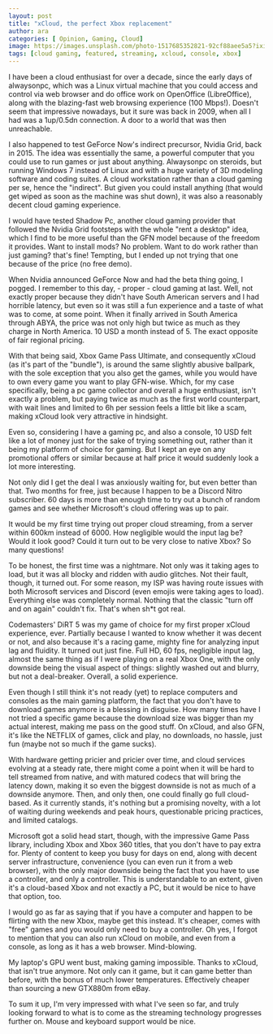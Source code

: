 ```yaml
---
layout: post
title: "xCloud, the perfect Xbox replacement"
author: ara
categories: [ Opinion, Gaming, Cloud]
image: https://images.unsplash.com/photo-1517685352821-92cf88aee5a5?ixid=MnwxMjA3fDB8MHxwaG90by1wYWdlfHx8fGVufDB8fHx8&ixlib=rb-1.2.1&auto=format&fit=crop&w=1074&q=80
tags: [cloud gaming, featured, streaming, xcloud, console, xbox]
---
```

I have been a cloud enthusiast for over a decade, since the early days of alwaysonpc, which was a Linux virtual machine that you could access and control via web browser and do office work on OpenOffice (LibreOffice), along with the blazing-fast web browsing experience (100 Mbps!). Doesn't seem that impressive nowadays, but it sure was back in 2009, when all I had was a 1up/0.5dn connection. A door to a world that was then unreachable.

I also happened to test GeForce Now's indirect precursor, Nvidia Grid, back in 2015. The idea was essentially the same, a powerful computer that you could use to run games or just about anything. Alwaysonpc on steroids, but running Windows 7 instead of Linux and with a huge variety of 3D modeling software and coding suites. A cloud workstation rather than a cloud gaming per se, hence the "indirect". But given you could install anything (that would get wiped as soon as the machine was shut down), it was also a reasonably decent cloud gaming experience.

I would have tested Shadow Pc, another cloud gaming provider that followed the Nvidia Grid footsteps with the whole "rent a desktop" idea, which I find to be more useful than the GFN model because of the freedom it provides. Want to install mods? No problem. Want to do work rather than just gaming? that's fine! Tempting, but I ended up not trying that one because of the price (no free demo).

When Nvidia announced GeForce Now and had the beta thing going, I pogged. I remember to this day, - proper - cloud gaming at last. Well, not exactly proper because they didn't have South American servers and I had horrible latency, but even so it was still a fun experience and a taste of what was to come, at some point. When it finally arrived in South America through ABYA, the price was not only high but twice as much as they charge in North America. 10 USD a month instead of 5. The exact opposite of fair regional pricing.

With that being said, Xbox Game Pass Ultimate, and consequently xCloud (as it's part of the "bundle"), is around the same slightly abusive ballpark, with the sole exception that you also get the games, while you would have to own every game you want to play GFN-wise. Which, for my case specifically, being a pc game collector and overall a huge enthusiast, isn't exactly a problem, but paying twice as much as the first world counterpart, with wait lines and limited to 6h per session feels a little bit like a scam, making xCloud look very attractive in hindsight.

Even so, considering I have a gaming pc, and also a console, 10 USD felt like a lot of money just for the sake of trying something out, rather than it being my platform of choice for gaming. But I kept an eye on any promotional offers or similar because at half price it would suddenly look a lot more interesting. 

Not only did I get the deal I was anxiously waiting for, but even better than that. Two months for free, just because I happen to be a Discord Nitro subscriber. 60 days is more than enough time to try out a bunch of random games and see whether Microsoft's cloud offering was up to pair.

It would be my first time trying out proper cloud streaming, from a server within 600km instead of 6000. How negligible would the input lag be? Would it look good? Could it turn out to be very close to native Xbox? So many questions!

To be honest, the first time was a nightmare. Not only was it taking ages to load, but it was all blocky and ridden with audio glitches. Not their fault, though, it turned out. For some reason, my ISP was having route issues with both Microsoft services and Discord (even emojis were taking ages to load). Everything else was completely normal. Nothing that the classic "turn off and on again" couldn't fix. That's when sh*t got real. 

Codemasters' DiRT 5 was my game of choice for my first proper xCloud experience, ever. Partially because I wanted to know whether it was decent or not, and also because it's a racing game, mighty fine for analyzing input lag and fluidity. It turned out just fine. Full HD, 60 fps, negligible input lag, almost the same thing as if I were playing on a real Xbox One, with the only downside being the visual aspect of things: slightly washed out and blurry, but not a deal-breaker. Overall, a solid experience.

Even though I still think it's not ready (yet) to replace computers and consoles as the main gaming platform, the fact that you don't have to download games anymore is a blessing in disguise. How many times have I not tried a specific game because the download size was bigger than my actual interest, making me pass on the good stuff. On xCloud, and also GFN, it's like the NETFLIX of games, click and play, no downloads, no hassle, just fun (maybe not so much if the game sucks). 

With hardware getting pricier and pricier over time, and cloud services evolving at a steady rate, there might come a point when it will be hard to tell streamed from native, and with matured codecs that will bring the latency down, making it so even the biggest downside is not as much of a downside anymore. Then, and only then, one could finally go full cloud-based. As it currently stands, it's nothing but a promising novelty, with a lot of waiting during weekends and peak hours, questionable pricing practices, and limited catalogs. 

Microsoft got a solid head start, though, with the impressive Game Pass library, including Xbox and Xbox 360 titles, that you don't have to pay extra for. Plenty of content to keep you busy for days on end, along with decent server infrastructure, convenience (you can even run it from a web browser), with the only major downside being the fact that you have to use a controller, and only a controller. This is understandable to an extent, given it's a cloud-based Xbox and not exactly a PC, but it would be nice to have that option, too. 

I would go as far as saying that if you have a computer and happen to be flirting with the new Xbox, maybe get this instead. It's cheaper, comes with "free" games and you would only need to buy a controller. Oh yes, I forgot to mention that you can also run xCloud on mobile, and even from a console, as long as it has a web browser. Mind-blowing.

My laptop's GPU went bust, making gaming impossible. Thanks to xCloud, that isn't true anymore. Not only can it game, but it can game better than before, with the bonus of much lower temperatures. Effectively cheaper than sourcing a new GTX880m from eBay.

To sum it up, I'm very impressed with what I've seen so far, and truly looking forward to what is to come as the streaming technology progresses further on. Mouse and keyboard support would be nice. 